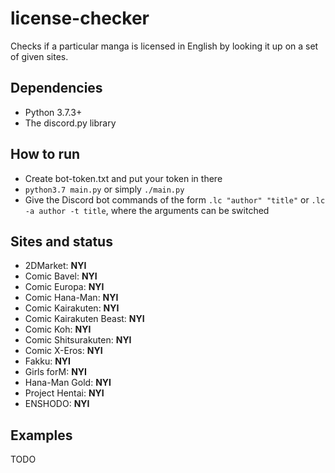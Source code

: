 # license-checker
Checks if a particular manga is licensed in English by looking it up on a set of given sites.
## Dependencies
* Python 3.7.3+
* The discord.py library
## How to run
* Create bot-token.txt and put your token in there
* `python3.7 main.py` or simply `./main.py`
* Give the Discord bot commands of the form `.lc "author" "title"` or `.lc -a author -t title`, where the arguments can be switched
## Sites and status
* 2DMarket: **NYI**
* Comic Bavel: **NYI**
* Comic Europa: **NYI**
* Comic Hana-Man: **NYI**
* Comic Kairakuten: **NYI**
* Comic Kairakuten Beast: **NYI**
* Comic Koh: **NYI**
* Comic Shitsurakuten: **NYI**
* Comic X-Eros: **NYI**
* Fakku: **NYI**
* Girls forM: **NYI**
* Hana-Man Gold: **NYI**
* Project Hentai: **NYI**
* ENSHODO: **NYI**
## Examples
TODO
